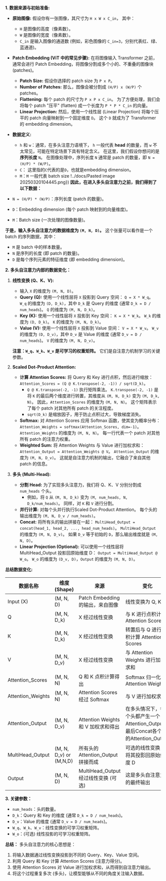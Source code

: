 **1. 数据来源与初始准备:**
*   **原始图像:** 假设你有一张图像，其尺寸为 `H x W x C_in`， 其中：
    *   `H` 是图像的高度（像素数）。
    *   `W` 是图像的宽度（像素数）。
    *   `C_in` 是输入图像的通道数 (例如，彩色图像的 `C_in=3`，分别代表红、绿、蓝通道)。

*   **Patch Embedding (ViT 中的常见步骤):** 在将图像输入 Transformer 之前，通常会进行 Patch Embedding，将图像分割成多个小的、不重叠的图像块 (patches)。
    *   **Patch Size:** 假设你选择的 patch size 为 `P x P`。
    *   **Number of Patches:** 那么，图像会被分割成 `(H/P) x (W/P)` 个 patches。
    *   **Flattening:** 每个 patch 的尺寸为 `P x P x C_in`。 为了方便处理，我们会将每个 patch "压平" (flatten) 成一个长度为 `P * P * C_in` 的向量。
    *   **Linear Projection:**  然后，使用一个线性层 (Linear Projection) 将每个压平的 patch 向量映射到一个固定维度 `D`。  这个 `D` 就成为了 Transformer 的 embedding dimension。

*   **数据定义:**
    *   `h` 和 `w`：通常，在多头注意力语境下， `h` 一般代表 **head** 的数量，而 `w` 不太常见，可能在特定场景下具有特定含义。  在这里，我们假设你想问的是 **序列长度** `N`。  在图像处理中，序列长度 `N` 通常是 patch 的数量，即 `N = (H/P) * (W/P)`。
    *   `C`： 这里指的`C`代表的是`D`，也就是embedding dimension。
    *   `M`：`M` 一般代表 batch size
!../docs/Pasted image 20250320104445.png})
**因此，在进入多头自注意力之前，我们得到了以下数据：**
*   `N = (H/P) * (W/P)`：序列长度 (patch 的数量)。
*   `D`：Embedding dimension (每个 patch 映射到的向量维度)。
*   `M`：Batch size (一次处理的图像数量)。

**于是，输入多头自注意力的数据维度为 `(M, N, D)`。**  这个张量可以看作是一个 batch 的序列数据，其中：
*   `M` 是 batch 中的样本数量。
*   `N` 是序列的长度 (即 patch 的数量)。
*   `D` 是每个序列元素的特征维度 (即 embedding dimension)。

**2. 多头自注意力内部的数据变化：**
1.  **线性变换 (Q、K、V):**
    *   输入 `X` 的维度为 `(M, N, D)`。
    *   **Query (Q):**  使用一个线性层将 `X` 投影到 Query 空间： `Q = X * W_q`。  `W_q` 的维度为 `(D, D_k)`，其中 `D_k` 是 Query 的维度 (通常 `D_k = D / num_heads`)。 `Q` 的维度为 `(M, N, D_k)`。
    *   **Key (K):**  使用一个线性层将 `X` 投影到 Key 空间： `K = X * W_k`。  `W_k` 的维度为 `(D, D_k)`。 `K` 的维度为 `(M, N, D_k)`。
    *   **Value (V):** 使用一个线性层将 `X` 投影到 Value 空间： `V = X * W_v`。  `W_v` 的维度为 `(D, D_v)`，其中 `D_v` 是 Value 的维度 (通常 `D_v = D / num_heads`)。 `V` 的维度为 `(M, N, D_v)`。

    **注意：`W_q`、`W_k`、`W_v` 是可学习的权重矩阵。** 它们是自注意力机制学习的关键参数。

2.  **Scaled Dot-Product Attention:**
    *   **计算 Attention Scores:** 将 Query 和 Key 进行点积，然后进行缩放： `Attention_Scores = (Q @ K.transpose(-2, -1)) / sqrt(D_k)`。
        *   `Q @ K.transpose(-2, -1)`  执行矩阵乘法。 `K.transpose(-2, -1)` 是将 `K` 的最后两个维度进行转置，其维度从 `(M, N, D_k)` 变为 `(M, D_k, N)`。  因此，`Attention_Scores` 的维度为 `(M, N, N)`。  这个矩阵表示了每个 patch 对其他所有 patch 的关注程度。
        *   `sqrt(D_k)` 是缩放因子，用于防止点积过大，导致梯度消失。
    *   **Softmax:**  对 Attention Scores 应用 Softmax 函数，使其变为概率分布： `Attention_Weights = softmax(Attention_Scores, dim=-1)`。  `Attention_Weights` 的维度为 `(M, N, N)`。  每一行代表一个 patch 对其他所有 patch 的注意力权重。
    *   **Weighted Sum:**  将 Attention Weights 与 Value 进行加权求和： `Attention_Output = Attention_Weights @ V`。  `Attention_Output` 的维度为 `(M, N, D_v)`。  这就是自注意力机制的输出，它融合了来自其他 patch 的信息。

3.  **多头 (Multi-Head):**

    *   **分割 Head:** 为了实现多头注意力，我们将 Q、K、V 分别分割成 `num_heads` 个头。
        *   例如，将 `Q` 从 `(M, N, D_k)` 变为 `(M, num_heads, N, D_k/num_heads)`。 同样，对 `K` 和 `V` 进行分割。
    *   **并行计算:**  对每个头并行执行Scaled Dot-Product Attention。  每个头的输出维度为 `(M, N, D_v / num_heads)`。
    *   **Concat:**  将所有头的输出拼接在一起： `MultiHead_Output = concat(head_1, head_2, ..., head_num_heads)`。  `MultiHead_Output` 的维度为 `(M, N, D_v)`。  如果 `D_v` 等于初始的 `D`，那么输出维度就是 `(M, N, D)`。
    *   **Linear Projection (Optional):**  可以使用一个线性层将 MultiHead_Output 投影回原始维度 D： `Output = MultiHead_Output @ W_o`。  `W_o` 的维度为 `(D_v, D)`，`Output` 的维度为 `(M, N, D)`。

**总结数据变化:**

| 数据名称         | 维度 (Shape)        | 来源                                 | 变化                                                                                                                                                                                                                                                           |
| -------------- | ------------------- | ------------------------------------ | -------------------------------------------------------------------------------------------------------------------------------------------------------------------------------------------------------------------------------------------------------------- |
| Input (X)      | (M, N, D)           | Patch Embedding的输出，来自图像         | 线性变换为 Q, K, V                                                                                                                                                                                                                                            |
| Q              | (M, N, D_k)         | X 经过线性变换                       | 与 K 进行点积计算 Attention Scores                                                                                                                                                                                                                              |
| K              | (M, N, D_k)         | X 经过线性变换                       | 转置后与 Q 进行点积计算 Attention Scores                                                                                                                                                                                                                            |
| V              | (M, N, D_v)         | X 经过线性变换                       | 与 Attention Weights 进行加权求和                                                                                                                                                                                                                                |
| Attention_Scores | (M, N, N)           | Q 和 K 点积计算得出                   | Softmax 归一化为 Attention Weights                                                                                                                                                                                                                              |
| Attention_Weights| (M, N, N)           | Attention Scores 经过 Softmax          | 与 V 进行加权求和                                                                                                                                                                                                                                              |
| Attention_Output | (M, N, D_v)         | Attention Weights 和 V 加权求和得出   | 在多头情况下，每个头都产生一个 Attention_Output。  最后Concat各个头的Attention_Output                                                                                                                                                                               |
| MultiHead_Output| (M, N, D_v) or (M,N,D)  | 所有头的 Attention_Output 拼接而成     | 可选的线性变换，将其投影回原始维度 D                                                                                                                                                                                                                             |
| Output         | (M, N, D)           | MultiHead_Output 经过线性变换 (可选) | 这是多头自注意力的最终输出                                                                                                                                                                                                                                            |

**3.  关键参数：**

*   `num_heads`：头的数量。
*   `D_k`：Query 和 Key 的维度 (通常 `D_k = D / num_heads`)。
*   `D_v`：Value 的维度 (通常 `D_v = D / num_heads`)。
*   `W_q`、`W_k`、`W_v`：线性变换的可学习权重矩阵。
*   `W_o`：(可选) 线性投影的可学习权重矩阵。

**总结：**
多头自注意力的核心思想是：
1.  将输入数据通过线性变换投影到不同的 Query、Key、Value 空间。
2.  利用 Query 和 Key 计算 Attention Scores (注意力得分)。
3.  使用 Attention Scores 对 Value 进行加权求和，从而得到自注意力输出。
4.  将这个过程重复多次 (多头)，让模型能够从不同的角度关注输入数据。

